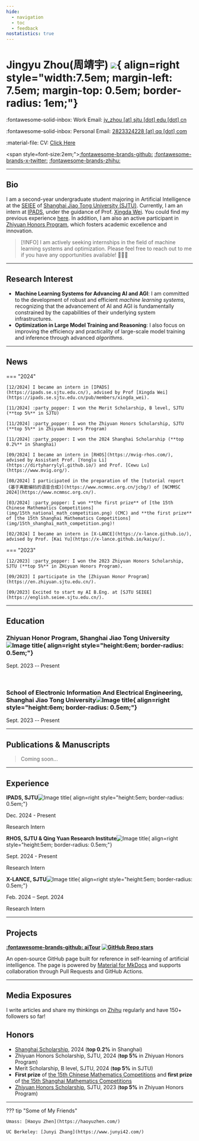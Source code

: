 ```yaml
---
hide:
  - navigation
  - toc
  - feedback
nostatistics: true
---
```


# Jingyu Zhou(周靖宇) ![](img/avatar1.png){ align=right style="width:7.5em; margin-left: 7.5em; margin-top: 0.5em; border-radius: 1em;"}

<!--:fontawesome-solid-building: Office: [424, 60 5th Ave, New York, NY 10011](https://maps.app.goo.gl/N7m2fM5EbM3TToB79)-->

:fontawesome-solid-inbox: Work Email: [jy_zhou [at] sjtu [dot] edu [dot] cn](mailto:jy_zhou@sjtu.edu.cn)

:fontawesome-solid-inbox: Personal Email: [2823324228 [at] qq [dot] com](mailto:2823324228@qq.com)

:material-file: CV: [Click Here](assets/cv.pdf)

<span style=font-size:2em;">[:fontawesome-brands-github:](https://github.com/KinnariyaMamaTanha/) [:fontawesome-brands-x-twitter:](https://x.com/MamaTanha76294) [:fontawesome-brands-zhihu:](https://www.zhihu.com/people/Kinnariya)</span>

---

## Bio

I am a second-year undergraduate student majoring in Artificial Intelligence at the [SEIEE](https://english.seiee.sjtu.edu.cn/) of [Shanghai Jiao Tong University (SJTU)](https://en.sjtu.edu.cn/). Currently, I am an intern at [IPADS](https://ipads.se.sjtu.edu.cn/), under the guidance of Prof. [Xingda Wei](https://ipads.se.sjtu.edu.cn/pub/members/xingda_wei). You could find my previous experience [here](#experience). In addition, I am also an active participant in [Zhiyuan Honors Program](https://en.zhiyuan.sjtu.edu.cn/), which fosters academic excellence and innovation.

> [!INFO] I am actively seeking internships in the field of machine learning systems and optimization. Please feel free to reach out to me if you have any opportunities available! 🥰🥰🥰


---

## Research Interest

- **Machine Learning Systems for Advancing AI and AGI**: I am committed to the development of robust and efficient *machine learning systems*, recognizing that the advancement of AI and AGI is fundamentally constrained by the capabilities of their underlying system infrastructures.
- **Optimization in Large Model Training and Reasoning**: I also focus on improving the efficiency and practicality of large-scale model training and inference through advanced *algorithms*.

---

## News


=== "2024"

    [12/2024] I became an intern in [IPADS](https://ipads.se.sjtu.edu.cn/), advised by Prof [Xingda Wei](https://ipads.se.sjtu.edu.cn/pub/members/xingda_wei).

    [11/2024] :party_popper: I won the Merit Scholarship, B level, SJTU (**top 5%** in SJTU)

    [11/2024] :party_popper: I won the Zhiyuan Honors Scholarship, SJTU (**top 5%** in Zhiyuan Honors Program)

    [11/2024] :party_popper: I won the 2024 Shanghai Scholarship (**top 0.2%** in Shanghai)

    [09/2024] I became an intern in [RHOS](https://mvig-rhos.com/), advised by Assistant Prof. [Yonglu Li](https://dirtyharrylyl.github.io/) and Prof. [Cewu Lu](https://www.mvig.org/).

    [08/2024] I participated in the preparation of the [tutorial report 《基于离散编码的语音合成》](https://www.ncmmsc.org.cn/jcbg/) of [NCMMSC 2024](https://www.ncmmsc.org.cn/).

    [03/2024] :party_popper: I won **the first prize** of [the 15th Chinese Mathematics Competitions](img/15th_national_math_competition.png) (CMC) and **the first prize** of [the 15th Shanghai Mathematics Competitions](img/15th_shanghai_math_competition.png)!

    [02/2024] I became an intern in [X-LANCE](https://x-lance.github.io/), advised by Prof. [Kai Yu](https://x-lance.github.io/kaiyu/).

=== "2023"

    [12/2023] :party_popper: I won the 2023 Zhiyuan Honors Scholarship, SJTU (**top 5%** in ZHiyuan Honors Program).

    [09/2023] I participate in the [Zhiyuan Honor Program](https://en.zhiyuan.sjtu.edu.cn/).

    [09/2023] Excited to start my AI B.Eng. at [SJTU SEIEE](https://english.seiee.sjtu.edu.cn/).

---

## Education

### Zhiyuan Honor Program, Shanghai Jiao Tong University![Image title](img/sjtu.png){ align=right style="height:6em; border-radius: 0.5em;"}

Sept. 2023 -- Present

<br>

### School of Electronic Information And Electrical Engineering, Shanghai Jiao Tong University![Image title](img/sjtu.png){ align=right style="height:6em; border-radius: 0.5em;"}

Sept. 2023 -- Present

---

## Publications & Manuscripts

> Coming soon...

---

## Experience

<!-- **GAIR, SJTU & Qing Yuan Research Institute**![Image title](img/gair.png){ align=right style="height:5em; border-radius: 0.5em;"} -->
<!---->
<!-- Jan. 2025 - Present -->
<!---->
<!-- Research Intern -->

**IPADS, SJTU**![Image title](img/ipads.png){ align=right style="height:5em; border-radius: 0.5em;"}

Dec. 2024 - Present

Research Intern

**RHOS, SJTU & Qing Yuan Research Institute**![Image title](img/rhos.png){ align=right style="height:5em; border-radius: 0.5em;"}

Sept. 2024 - Present

Research Intern

**X-LANCE, SJTU**![Image title](img/xlance.webp){ align=right style="height:5em; border-radius: 0.5em;"}

Feb. 2024 – Sept. 2024

Research Intern

---

## Projects

**[:fontawesome-brands-github: aiTour](https://aitour.icu) [![GitHub Repo stars](https://img.shields.io/github/stars/KinnariyaMamaTanha/aiTour)
](https://github.com/KinnariyaMamaTanha/aiTour/stargazers)**

An open-source GitHub page built for reference in self-learning of artificial intelligence. The page is powered by [Material for MkDocs](https://squidfunk.github.io/mkdocs-material/) and supports collaboration through Pull Requests and GitHub Actions.

---

## Media Exposures

I write articles and share my thinkings on [Zhihu](https://www.zhihu.com/people/Kinnariya) regularly and have 150+ followers so far!

## Honors

- [Shanghai Scholarship](img/shjxj2024.jpg), 2024 (**top 0.2%** in Shanghai)
- Zhiyuan Honors Scholarship, SJTU, 2024 (**top 5%** in Zhiyuan Honors Program)
- Merit Scholarship, B level, SJTU, 2024 (**top 5%** in SJTU)
- **First prize** of [the 15th Chinese Mathematics Competitions](img/15th_national_math_competition.png) and **first prize** of [the 15th Shanghai Mathematics Competitions](img/15th_shanghai_math_competition.png)
- [Zhiyuan Honors Scholarship](img/zhiyuan_honor2023.png), SJTU, 2023 (**top 5%** in Zhiyuan Honors Program)

---

??? tip "Some of My Friends"

    Umass: [Haoyu Zhen](https://haoyuzhen.com/)

    UC Berkeley: [Junyi Zhang](https://www.junyi42.com/)

<div align="center">
    <div align="center" style="width:20%">
        <script type="text/javascript" id="clustrmaps" src="//clustrmaps.com/map_v2.js?d=_1g20YoX1boCjXuxcNhGdbnRQiA2LG8IlLZwCYTAPUQ&cl=ffffff&w=a"></script>
    </div>
</div>
